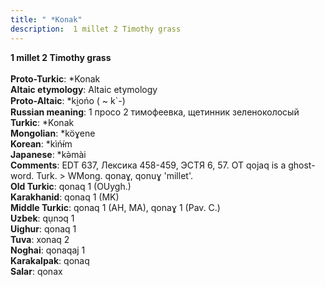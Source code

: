 ```yaml
---
title: " *Konak"
description:  1 millet 2 Timothy grass
---
```

<strong> 1 millet 2 Timothy grass</strong><br><br>
<strong>Proto-Turkic</strong>:  *Konak<br>
<strong>Altaic etymology</strong>:  Altaic etymology<br>
<strong> Proto-Altaic</strong>:  *ki̯ońo ( ~ k`-)<br>
<strong>Russian meaning</strong>:  1 просо 2 тимофеевка, щетинник зеленоколосый<br>
<strong>Turkic</strong>:  *Konak<br>
<strong>Mongolian</strong>:  *köɣene<br>
<strong>Korean</strong>:  *kìńɨ́m<br>
<strong>Japanese</strong>:  *kǝ̀mài<br>
<strong>Comments</strong>:  EDT 637, Лексика 458-459, ЭСТЯ 6, 57. OT qojaq is a ghost-word. Turk. > WMong. qonaɣ, qonuɣ 'millet'.<br>
<strong>Old Turkic</strong>:  qonaq 1 (OUygh.)<br>
<strong>Karakhanid</strong>:  qonaq 1 (MK)<br>
<strong>Middle Turkic</strong>:  qonaq 1 (AH, MA), qonaɣ 1 (Pav. C.)<br>
<strong>Uzbek</strong>:  qụnɔq 1<br>
<strong>Uighur</strong>:  qonaq 1<br>
<strong>Tuva</strong>:  xonaq 2<br>
<strong>Noghai</strong>:  qonaqaj 1<br>
<strong>Karakalpak</strong>:  qonaq<br>
<strong>Salar</strong>:  qonax<br>



